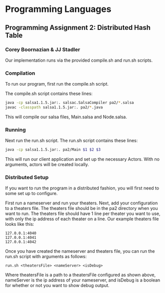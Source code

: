 # Programming Languages 
## Programming Assignment 2: Distributed Hash Table
### Corey Boornazian & JJ Stadler

Our implementation runs via the provided compile.sh and run.sh scripts. 

### Compilation
To run our program, first run the compile.sh script.

The compile.sh script contains these lines:
```bash
java -cp salsa1.1.5.jar:. salsac.SalsaCompiler pa2/*.salsa
javac -classpath salsa1.1.5.jar:. pa2/*.java
```

This will compile our salsa files, Main.salsa and Node.salsa.

### Running 
Next run the run.sh script. The run.sh script contains these lines: 
```bash
java -cp salsa1.1.5.jar:. pa2/Main $1 $2 $3
```

This will run our client application and set up the necessary Actors. With no arguments, actors will be created locally.

### Distributed Setup
If you want to run the program in a distributed fashion, you will first need to some set up to configure.

First run a nameserver and run your theaters. Next, add your configuration to a theaters file. The theaters file should be in the pa2 directory when you want to run. The theaters file should have 1 line per theater you want to use, with only the ip address of each theater on a line. Our example theaters file looks like this: 
```
127.0.0.1:4040
127.0.0.1:4041
127.0.0.1:4042
```

Once you have created the nameserver and theaters file, you can run the run.sh script with arguments as follows:

`run.sh <theatersFile> <nameServer> <isDebug>`

Where theatersFile is a path to a theatersFile configured as shown above, nameServer is the ip address of your nameserver, and isDebug is a boolean for whether or not you want to show debug output.

